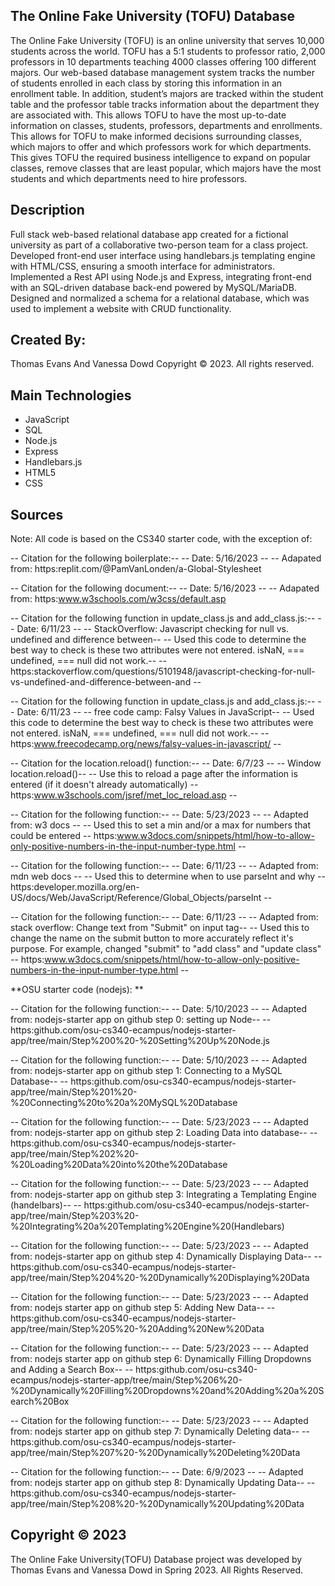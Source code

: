 ## The Online Fake University (TOFU) Database
The Online Fake University (TOFU) is an online university that serves 10,000 students across the world. TOFU has a 5:1 students to professor ratio, 2,000 professors in 10 departments teaching 4000 classes offering 100 different majors. Our web-based database management system tracks the number of students enrolled in each class by storing this information in an enrollment table. In addition, student’s majors are tracked within the student table and the professor table tracks information about the department they are associated with. This allows TOFU to have the most up-to-date information on classes, students, professors, departments and enrollments. This allows for TOFU to make informed decisions surrounding classes, which majors to offer and which professors work for which departments. This gives TOFU the required business intelligence to expand on popular classes, remove classes that are least popular, which majors have the most students and which departments need to hire professors.

## Description
Full stack web-based relational database app created for a fictional university as part of a collaborative two-person team for a class project. Developed front-end user interface using handlebars.js templating engine with HTML/CSS, ensuring a smooth interface for administrators. Implemented a Rest API using Node.js and Express, integrating front-end with an SQL-driven database back-end powered by MySQL/MariaDB. Designed and normalized a schema for a relational database, which was used to implement a website with CRUD functionality.

## Created By: 
Thomas Evans And Vanessa Dowd
Copyright © 2023. All rights reserved.

## Main Technologies
- JavaScript
- SQL
- Node.js
- Express
- Handlebars.js
- HTML5
- CSS

## Sources
Note: All code is based on the CS340 starter code, with the exception of: 

-- Citation for the following boilerplate:-- 
-- Date: 5/16/2023 -- 
-- Adapated from: https:replit.com/@PamVanLonden/a-Global-Stylesheet 

-- Citation for the following document:-- 
-- Date: 5/16/2023 -- 
-- Adapated from: https:www.w3schools.com/w3css/default.asp 

-- Citation for the following function in update_class.js and add_class.js:--
-- Date: 6/11/23 --
-- StackOverflow: Javascript checking for null vs. undefined and difference between--
-- Used this code to determine the best way to check is these two attributes were not entered. isNaN, === undefined, === null did not work.--
-- https:stackoverflow.com/questions/5101948/javascript-checking-for-null-vs-undefined-and-difference-between-and --

-- Citation for the following function in update_class.js and add_class.js:--
-- Date: 6/11/23 --
-- free code camp: Falsy Values in JavaScript--
-- Used this code to determine the best way to check is these two attributes were not entered. isNaN, === undefined, === null did not work.--
-- https:www.freecodecamp.org/news/falsy-values-in-javascript/ --

-- Citation for the location.reload() function:--
-- Date: 6/7/23 --
-- Window location.reload()--
-- Use this to reload a page after the information is entered (if it doesn't already automatically)
-- https:www.w3schools.com/jsref/met_loc_reload.asp --

-- Citation for the following function:--
-- Date: 5/23/2023 --
-- Adapted from: w3 docs --
-- Used this to set a min and/or a max for numbers that could be entered
-- https:www.w3docs.com/snippets/html/how-to-allow-only-positive-numbers-in-the-input-number-type.html --

-- Citation for the following function:--
-- Date: 6/11/23 --
-- Adapted from: mdn web docs --
-- Used this to determine when to use parseInt and why
-- https:developer.mozilla.org/en-US/docs/Web/JavaScript/Reference/Global_Objects/parseInt --

-- Citation for the following function:--
-- Date: 6/11/23 --
-- Adapted from: stack overflow:  Change text from "Submit" on input tag--
-- Used this to change the name on the submit button to more accurately reflect it's purpose. For example, changed "submit" to "add class" and "update class"
-- https:www.w3docs.com/snippets/html/how-to-allow-only-positive-numbers-in-the-input-number-type.html --

**OSU starter code (nodejs): **

 -- Citation for the following function:--
 -- Date: 5/10/2023 --
 -- Adapted from: nodejs-starter app on github step 0: setting up Node--
 -- https:github.com/osu-cs340-ecampus/nodejs-starter-app/tree/main/Step%200%20-%20Setting%20Up%20Node.js

 -- Citation for the following function:--
 -- Date: 5/10/2023 --
 -- Adapted from: nodejs-starter app on github step 1: Connecting to a MySQL Database--
 -- https:github.com/osu-cs340-ecampus/nodejs-starter-app/tree/main/Step%201%20-%20Connecting%20to%20a%20MySQL%20Database

 -- Citation for the following function:--
 -- Date: 5/23/2023 --
 -- Adapted from: nodejs-starter app on github step 2: Loading Data into database--
 -- https:github.com/osu-cs340-ecampus/nodejs-starter-app/tree/main/Step%202%20-%20Loading%20Data%20into%20the%20Database

 -- Citation for the following function:--
 -- Date: 5/23/2023 --
 -- Adapted from: nodejs-starter app on github step 3: Integrating a Templating Engine (handelbars)--
 -- https:github.com/osu-cs340-ecampus/nodejs-starter-app/tree/main/Step%203%20-%20Integrating%20a%20Templating%20Engine%20(Handlebars)

 -- Citation for the following function:--
 -- Date: 5/23/2023 --
 -- Adapted from: nodejs-starter app on github step 4: Dynamically Displaying Data--
 -- https:github.com/osu-cs340-ecampus/nodejs-starter-app/tree/main/Step%204%20-%20Dynamically%20Displaying%20Data

 -- Citation for the following function:--
 -- Date: 5/23/2023 --
 -- Adapted from: nodejs starter app on github step 5: Adding New Data--
 -- https:github.com/osu-cs340-ecampus/nodejs-starter-app/tree/main/Step%205%20-%20Adding%20New%20Data

 -- Citation for the following function:--
 -- Date: 5/23/2023 --
 -- Adapted from: nodejs starter app on github step 6: Dynamically Filling Dropdowns and Adding a Search Box--
 -- https:github.com/osu-cs340-ecampus/nodejs-starter-app/tree/main/Step%206%20-%20Dynamically%20Filling%20Dropdowns%20and%20Adding%20a%20Search%20Box

 -- Citation for the following function:--
 -- Date: 5/23/2023 --
 -- Adapted from: nodejs starter app on github step 7: Dynamically Deleting data--
 -- https:github.com/osu-cs340-ecampus/nodejs-starter-app/tree/main/Step%207%20-%20Dynamically%20Deleting%20Data

 -- Citation for the following function:--
 -- Date: 6/9/2023 --
 -- Adapted from: nodejs starter app on github step 8: Dynamically Updating Data--
 -- https:github.com/osu-cs340-ecampus/nodejs-starter-app/tree/main/Step%208%20-%20Dynamically%20Updating%20Data

 ## Copyright © 2023
 The Online Fake University(TOFU) Database project was developed by Thomas Evans and Vanessa Dowd in Spring 2023. All Rights Reserved.
